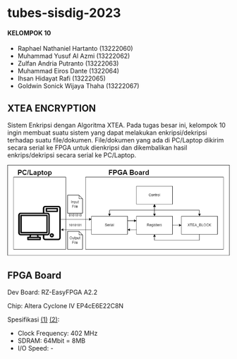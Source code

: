 # tubes-sisdig-2023

#### KELOMPOK 10
- Raphael Nathaniel Hartanto (13222060)
- Muhammad Yusuf Al Azmi (13222062)
- Zulfan Andria Putranto (13222063)
- Muhammad Eiros Dante (1322064)
- Ihsan Hidayat Rafi (13222065)
- Goldwin Sonick Wijaya Thaha (13222067)

## XTEA ENCRYPTION
Sistem Enkripsi dengan Algoritma XTEA. Pada tugas besar ini, kelompok 10 ingin membuat suatu sistem yang dapat melakukan enkripsi/dekripsi terhadap suatu file/dokumen. File/dokumen yang ada di PC/Laptop dikirim secara serial ke FPGA untuk dienkripsi dan dikembalikan hasil enkrips/dekripsi secara serial ke PC/Laptop.

<img src="assets/imgs/arsitektur1.png">

## FPGA Board
Dev Board: RZ-EasyFPGA A2.2

Chip: Altera Cyclone IV EP4cE6E22C8N

Spesifikasi 
[(1)](https://pdf1.alldatasheet.com/datasheet-pdf/view/508700/ALTERA/EP4CE6E22C8N.html)
[(2)](https://makerselectronics.com/product/rz-easy-fpga-a2-2-development-board):
- Clock Frequency: 402 MHz
- SDRAM: 64Mbit = 8MB
- I/O Speed: -